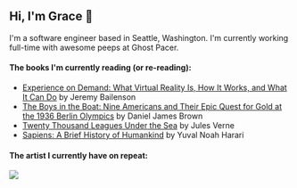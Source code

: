 ## Hi, I'm Grace 👋

I'm a software engineer based in Seattle, Washington. I'm currently working full-time with awesome peeps at Ghost Pacer.

#### The books I'm currently reading (or re-reading):
   <!-- GOODREADS-LIST:START -->
- [Experience on Demand: What Virtual Reality Is, How It Works, and What It Can Do](https://www.goodreads.com/review/show/4903740586?utm_medium=api&utm_source=rss) by Jeremy Bailenson
- [The Boys in the Boat: Nine Americans and Their Epic Quest for Gold at the 1936 Berlin Olympics](https://www.goodreads.com/review/show/4992690226?utm_medium=api&utm_source=rss) by Daniel James Brown
- [Twenty Thousand Leagues Under the Sea](https://www.goodreads.com/review/show/4903763092?utm_medium=api&utm_source=rss) by Jules Verne
- [Sapiens: A Brief History of Humankind](https://www.goodreads.com/review/show/4876143489?utm_medium=api&utm_source=rss) by Yuval Noah Harari
<!-- GOODREADS-LIST:END -->

#### The artist I currently have on repeat:
![](https://readme-now-playing.vercel.app/now-playing/q?uid=c57a5d71763d41b7) 

<!--
**grace-raper/grace-raper** is a ✨ _special_ ✨ repository because its `README.md` (this file) appears on your GitHub profile.

Here are some ideas to get you started:

- 🔭 I’m currently working on ...
- 🌱 I’m currently learning ...
- 👯 I’m looking to collaborate on ...
- 🤔 I’m looking for help with ...
- 💬 Ask me about ...
- 📫 How to reach me: ...
- 😄 Pronouns: ...
- ⚡ Fun fact: ...
- 🔭 I’m currently on a journey to build **great** things
- 🌱 I’m currently learning **everything** 🤓
- 🤝 I’m looking for help with **finding projects to contribute to!**
- 💬 Ask me about **open source, web development, and community management**
- 📫 Reach me out at
<div>
<details>
  <summary>🧑 More about me</summary>
</details>
</p>
-->
